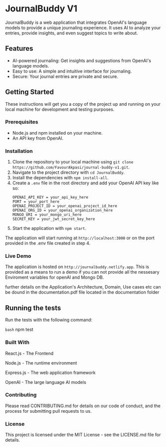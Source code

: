 # JournalBuddy V1

JournalBuddy is a web application that integrates OpenAI's language models to provide a unique journaling experience. It uses AI to analyze your entries, provide insights, and even suggest topics to write about.

## Features

- AI-powered journaling: Get insights and suggestions from OpenAI's language models.
- Easy to use: A simple and intuitive interface for journaling.
- Secure: Your journal entries are private and secure.

## Getting Started

These instructions will get you a copy of the project up and running on your local machine for development and testing purposes.

### Prerequisites

- Node.js and npm installed on your machine.
- An API key from OpenAI.

### Installation

1. Clone the repository to your local machine using `git clone https://github.com/FavourAkpasi/journal-buddy-v1.git`.
2. Navigate to the project directory with `cd JournalBuddy`.
3. Install the dependencies with `npm install-all`.
4. Create a `.env` file in the root directory and add your OpenAI API key like so:
    ```
    OPENAI_API_KEY = your_api_key_here
    PORT = your_port_here
    OPENAI_PROJECT_ID = your_openai_project_id_here
    OPENAI_ORG_ID = your_openai_organization_here
    MONGO_URI = your_mongo_uri_here
    SECRET_KEY = your_jwt_secret_key_here
    ```
5. Start the application with `npm start`.

The application will start running at `http://localhost:3000` or on the port provided in the .env file created in step 4.

### Live Demo

The application is hosted on `http://journalbuddy.netlify.app`.
This is provided as a means to run a demo if you can not provide all the nessesary Enviroment variables for openAI and Mongo DB. 

further details on the Application's Architecture, Domain, Use cases etc can be dound in the documentation.pdf file located in the documentation folder 

## Running the tests

Run the tests with the following command:

```bash```
npm test


###  Built With

React.js - The Frontend

Node.js - The runtime environment

Express.js - The web application framework

OpenAI - The large language AI models

### Contributing

Please read CONTRIBUTING.md for details on our code of conduct, and the process for submitting pull requests to us.

### License

This project is licensed under the MIT License - see the LICENSE.md file for details.
